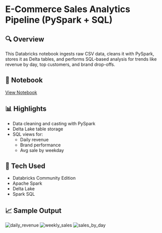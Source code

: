 # E-Commerce Sales Analytics Pipeline (PySpark + SQL)

## 🔍 Overview
This Databricks notebook ingests raw CSV data, cleans it with PySpark, stores it as Delta tables, and performs SQL-based analysis for trends like revenue by day, top customers, and brand drop-offs.

## 📓 Notebook
[View Notebook](notebooks/product_order_elt.ipynb)

## 📊 Highlights
- Data cleaning and casting with PySpark
- Delta Lake table storage
- SQL views for:
  - Daily revenue
  - Brand performance 
  - Avg sale by weekday

## 🧠 Tech Used
- Databricks Community Edition
- Apache Spark
- Delta Lake
- Spark SQL

## 📈 Sample Output
![daily_revenue](https://github.com/user-attachments/assets/7bac39fd-59c8-4fcb-bc97-1c8a36ec262b)
![weekly_sales](https://github.com/user-attachments/assets/19927cad-109d-4746-a5e8-a32e0a01d67d)
![sales_by_day](https://github.com/user-attachments/assets/eed86376-3994-44e7-a7ce-aa0d5feb3108)

